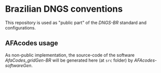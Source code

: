 # Brazilian DNGS conventions

This repository is used as "public part" of the *DNGS-BR* standard and configurations.

## AFAcodes usage
As non-public implementation, the source-code of the software *AfaCodes_gridGen-BR* will be generated here (at `src` folder) by *AFAcodes-softwareGen*.
